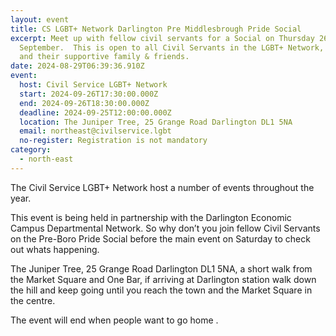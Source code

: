 ```yaml
---
layout: event
title: CS LGBT+ Network Darlington Pre Middlesbrough Pride Social
excerpt: Meet up with fellow civil servants for a Social on Thursday 26th
  September.  This is open to all Civil Servants in the LGBT+ Network, a:gender
  and their supportive family & friends.
date: 2024-08-29T06:39:36.910Z
event:
  host: Civil Service LGBT+ Network
  start: 2024-09-26T17:30:00.000Z
  end: 2024-09-26T18:30:00.000Z
  deadline: 2024-09-25T12:00:00.000Z
  location: The Juniper Tree, 25 Grange Road Darlington DL1 5NA
  email: northeast@civilservice.lgbt
  no-register: Registration is not mandatory
category:
  - north-east
---
```

The Civil Service LGBT+ Network host a number of events throughout the year.

This event is being held in partnership with the Darlington Economic Campus Departmental Network. So why don’t you join fellow Civil Servants on the Pre-Boro Pride Social before the main event on Saturday to check out whats happening. 

The Juniper Tree, 25 Grange Road Darlington DL1 5NA, a short walk from the Market Square and One Bar, if arriving at Darlington station walk down the hill and keep going until you reach the town and the Market Square in the centre.

The event will end when people want to go home .